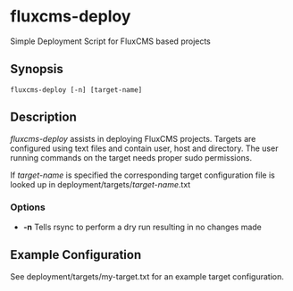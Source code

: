 # fluxcms-deploy
Simple Deployment Script for FluxCMS based projects

## Synopsis

    fluxcms-deploy [-n] [target-name]

## Description
*fluxcms-deploy* assists in deploying FluxCMS projects. Targets are configured using text files and contain user, host and directory. The user running commands on the target needs proper sudo permissions.

If *target-name* is specified the corresponding target configuration file is looked up in deployment/targets/*target-name*.txt

### Options
* **-n** Tells rsync to perform a dry run resulting in no changes made

## Example Configuration
See deployment/targets/my-target.txt for an example target configuration.
